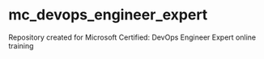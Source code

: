 # mc_devops_engineer_expert
Repository created for Microsoft Certified: DevOps Engineer Expert online training
